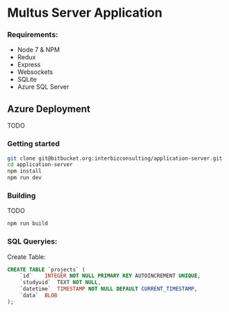 # Multus Server Application

### Requirements:

- Node 7 & NPM
- Redux
- Express
- Websockets
- SQLite
- Azure SQL Server

## Azure Deployment

TODO

### Getting started

```bash
git clone git@bitbucket.org:interbizconsulting/application-server.git
cd application-server
npm install
npm run dev
```

### Building

TODO

```bash
npm run build
```

### SQL Queryies:

Create Table:

```sql
CREATE TABLE `projects` (
	`id`	INTEGER NOT NULL PRIMARY KEY AUTOINCREMENT UNIQUE,
	`studyuid`	TEXT NOT NULL,
	`datetime`	TIMESTAMP NOT NULL DEFAULT CURRENT_TIMESTAMP,
	`data`	BLOB
);
```
